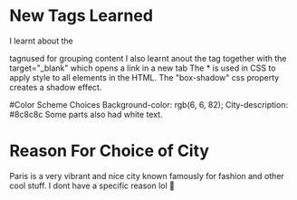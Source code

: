 # New Tags Learned
I learnt about the <div> tagnused for grouping content
I also learnt anout the <a> tag together with the target="_blank" which opens a link in a new tab
The * is used in CSS to apply style to all elements in the HTML.
The "box-shadow" css property creates a shadow effect.

#Color Scheme Choices
Background-color: rgb(6, 6, 82);
City-description: #8c8c8c
Some parts also had white text.

# Reason For Choice of City
Paris is a very vibrant and nice city known famously for fashion and other cool stuff.
I dont have a specific reason lol 🤣

